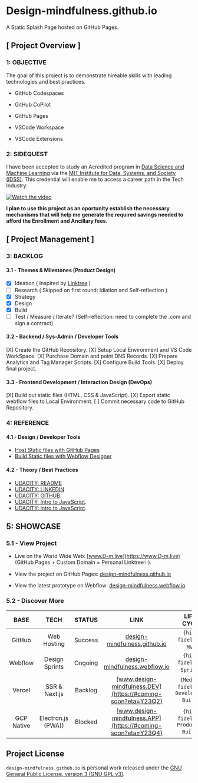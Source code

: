 # Design-mindfulness.github.io

A Static Splash Page hosted on GitHub Pages.

<!-- <img src="https://img.shields.io/badge/build-passing-brightgreen" alt="Build Passing"> <img src="https://img.shields.io/badge/test-passing-brightgreen" alt="Test Passing"> <img src="https://img.shields.io/badge/node-14.15.5-brightgreen" alt="HTML, CSS & JavaScript"> <img src="https://img.shields.io/badge/webpack-4.46.0-blue" alt="Webpack V4.46.0"> -->

## [ Project Overview ]

### 1: OBJECTIVE

The goal of this project is to demonstrate hireable skills with leading technologies and best practices.

- GitHub Codespaces
- GitHub CoPilot
- GitHub Pages

- VSCode Workspace
- VSCode Extensions

### 2: SIDEQUEST

I have been accepted to study an Acredited program in [Data Science and Machine Learning](https://www.mygreatlearning.com/mit-data-science-and-machine-learning-program?user_cookie_uuid=0d485c68-b571-46b1-a3d3-b865ab3ab7af) via the [MIT Institute for Data, Systems, and Society (IDSS)](https://idss.mit.edu/). This credential will enable me to access a career path in the Tech Industry:

[![Watch the video](https://d1vwxdpzbgdqj.cloudfront.net/assets/mit-dsml/certificate-17c52a003472c4ada8ad2db72f4d162ee3146b1e83a14d68716785fb500f03bc.png)](https://youtu.be/vt5fpE0bzSY)

**I plan to use this project as an oportunity establish the necessary mechanisms that will help me generate the required savings needed to afford the Enrollment and Ancillary fees.**

## [ Project Management ]

### 3: BACKLOG

#### 3.1 - Themes & Milestones (Product Design)

* [x] Ideation ( Inspired by [Linktree](https://linktr.ee/) )
* [ ] Research ( Skipped on first round: Idiation and Self-reflection )
* [x] Strategy
* [X] Design
* [X] Build
* [ ] Test / Measure / Iterate? (Self-reflection: need to complete the .com and sign a contract)

#### 3.2 - Backend / Sys-Admin / Developer Tools

[X] Create the GitHub Repository.
[X] Setup Local Environment and VS Code WorkSpace.
[X] Purchase Domain and point DNS Records.
[X] Prepare Analytics and Tag Manager Scripts.
[X] Configure Build Tools.
[X] Deploy final project.

#### 3.3 - Frontend Development / Interaction Design (DevOps)

[X] Build out static files (HTML, CSS & JavaScript).
[X] Export static webflow files to Local Environment.
[ ] Commit necessary code to GitHub Repository.

### 4: REFERENCE

#### 4.1 - Design / Developer Tools

- [Host Static files with GitHub Pages](https://docs.github.com/en/pages)
- [Build Static files with Webflow Designer](https://webflow.com/designer)

#### 4.2 - Theory / Best Practices

- [UDACITY: README](https://)
- [UDACITY: LINKEDIN](https://)
- [UDACITY: GITHUB](https://).
- [UDACITY: Intro to JavaScript](https://).
- [UDACITY: Intro to JavaScript](https://).

## 5: SHOWCASE

### 5.1 - View Project

- Live on the World Wide Web:
[www.D-m.live](https://www.D-m.live) (GitHub Pages + Custom Domain = Personal Linktree✨).

- View the project on GitHub Pages:
[design-mindfulness.github.io](https://design-mindfulness.github.io)

- View the latest prototype on Webflow:
[design-mindfulness.webflow.io](https://design-mindfulness.weblow.io)

### 5.2 - Discover More

BASE | TECH | STATUS | LINK | LIFE-CYCLE
:--: | :--: | :----: | :--: | :--------:
GitHub | Web Hosting | Success | [design-mindfulness.github.io](https://design-mindfulness.github.io) | `{high-fidelity}`; `MVP`.
Webflow | Design Sprints | Ongoing | [design-mindfulness.webflow.io](https://design-mindfulness.weblow.io) | `{high-fidelity}`; `Sprints`.
Vercel | SSR & Next.js | Backlog | [www.design-mindfulness.DEV](https://#coming-soon?eta=Y23Q2) | `{Medium-fidelity}`; `Development Builds`.
GCP Native | Electron.js (PWA)) | Blocked | [www.design-mindfulness.APP](https://#coming-soon?eta=Y23Q4) | `{high-fidelity}`;  `Production Builds`.

<!-- 
Handy | Laptop
:-: | :-:
<video src='video1.mov' width=144/> | <video src='video2.mp4' width=288/>

type | *A* | *B*
:---: | :---: | :---:
abc |![img](assets/some-image-n1.png){width=200px}|![img](assets/some-image-n2.png){width=200px}
def |![img](assets/some-image-n3.png){width=200px}|![img](assets/some-image-n4.png){width=200px}

|`          Handy           `|`          Laptop          `|
|----|---------|
|<video src='video1.mov' width=144/>|<video src='video2.mp4' width=288/>|

[![Demo CountPages alpha](https://share.gifyoutube.com/KzB6Gb.gif)](https://www.youtube.com/watch?v=ek1j272iAmc) -->

## Project License

`design-mindfulness.github.io` is personal work released under the [GNU General Public License, version 3 (GNU GPL v3)](https://www.gnu.org/licenses/gpl-3.0.html).
